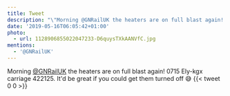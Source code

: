 ```yaml
---
title: Tweet
description: "\"Morning @GNRailUK the heaters are on full blast again! 0715 Ely-kgx carriage 422125. It'd be great if you could get them turned off \U0001F605 \""
date: '2019-05-16T06:05:42+01:00'
photo:
  - url: 1128906855022047233-D6quysTXkAANVfC.jpg
mentions:
  - '@GNRailUK'
---
```

Morning [@GNRailUK](https://twitter.com/@GNRailUK) the heaters are on full blast again! 0715 Ely-kgx carriage 422125. It'd be great if you could get them turned off 😅 
      {{< tweet 0 0 >}}
    
